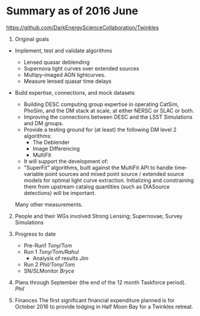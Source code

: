 # Summary as of 2016 June

https://github.com/DarkEnergyScienceCollaboration/Twinkles

1. Original goals
 * Implement, test and validate algorithms 
   - Lensed quasar deblending
   - Supernova light curves over extended sources
   - Multipy-imaged AGN lightcurves.
   - Measure lensed quasar time delays
 * Build expertise, connections, and mock datasets
   - Building DESC computing group expertise in operating CatSim, PhoSim, and the DM stack at scale, at either NERSC or SLAC or both.
   - Improving the connections between DESC and the LSST Simulations and DM groups.
   - Provide a testing ground for (at least) the following DM level 2 algorithms:
     * The Deblender
     * Image Differencing
     * MultiFit
    - It will support the development of:
     * "SuperFit" algorithms, built against the MultiFit API to handle time-variable point sources and mixed point source / extended source models for optimal light curve extraction. Initializing and constraining them from upstream catalog quantities (such as DIASource detections) will be important.

   Many other measurements.

2. People and their WGs involved
   Strong Lensing; Supernovae; Survey Simulations
3. Progress to date
   * Pre-Run1  *Tony/Tom*
   * Run 1  *Tony/Tom/Rahul*
      - Analysis of results *Jim*
   * Run 2  *Phil/Tony/Tom*
   * SN/SLMonitor   *Bryce*
4. Plans through September (the end of the 12 month Taskforce period).
   *Phil*

5. Finances
   The first significant financial expenditure planned is for October 2016 to provide lodging in Half Moon Bay for a Twinkles retreat.
